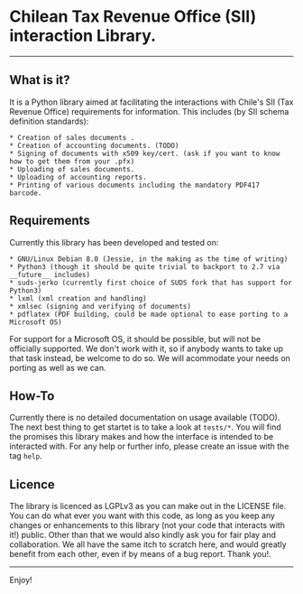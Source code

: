 # Chilean Tax Revenue Office (SII) interaction Library.
---
## What is it?
It is a Python library aimed at facilitating the interactions with Chile's SII (Tax Revenue Office) requirements for information. This includes (by SII schema definition standards):

    * Creation of sales documents .
    * Creation of accounting documents. (TODO)
    * Signing of documents with x509 key/cert. (ask if you want to know how to get them from your .pfx)
    * Uploading of sales documents.
    * Uploading of accounting reports.
    * Printing of various documents including the mandatory PDF417 barcode.

## Requirements
Currently this library has been developed and tested on:

    * GNU/Linux Debian 8.0 (Jessie, in the making as the time of writing)
    * Python3 (though it should be quite trivial to backport to 2.7 via __future__ includes)
    * suds-jerko (currently first choice of SUDS fork that has support for Python3)
    * lxml (xml creation and handling)
    * xmlsec (signing and verifying of documents)
    * pdflatex (PDF building, could be made optional to ease porting to a Microsoft OS)

For support for a Microsoft OS, it should be possible, but will not be officially supported. We don't work with it, so if anybody wants to take up that task instead, be welcome to do so. We will acommodate your needs on porting as well as we can.

## How-To
Currently there is no detailed documentation on usage available (TODO). The next best thing to get startet is to take a look at `tests/*`. You will find the promises this library makes and how the interface is intended to be interacted with. For any help or further info, please create an issue with the tag `help`.

## Licence
The library is licenced as LGPLv3 as you can make out in the LICENSE file. You can do what ever you want with this code, as long as you keep any changes or enhancements to this library (not your code that interacts with it!) public. Other than that we would also kindly ask you for fair play and collaboration. We all have the same itch to scratch here, and would greatly benefit from each other, even if by means of a bug report. Thank you!.

---
Enjoy!